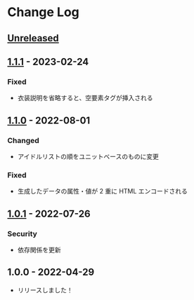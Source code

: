 # Change Log

## [Unreleased]

## [1.1.1] - 2023-02-24

### Fixed

- 衣装説明を省略すると、空要素タグが挿入される

## [1.1.0] - 2022-08-01

### Changed

- アイドルリストの順をユニットベースのものに変更

### Fixed

- 生成したデータの属性・値が 2 重に HTML エンコードされる

## [1.0.1] - 2022-07-26

### Security

- 依存関係を更新

## 1.0.0 - 2022-04-29

- リリースしました！

[unreleased]: https://github.com/arrow2nd/idol-rdf-maker/compare/v1.1.1...HEAD
[1.1.1]: https://github.com/arrow2nd/idol-rdf-maker/compare/v1.1.0...v1.1.1
[1.1.0]: https://github.com/arrow2nd/idol-rdf-maker/compare/v1.0.1...v1.1.0
[1.0.1]: https://github.com/arrow2nd/idol-rdf-maker/compare/v1.0.0...v1.0.1

